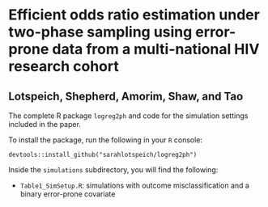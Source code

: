 # Efficient odds ratio estimation under two-phase sampling using error-prone data from a multi-national HIV research cohort
## Lotspeich, Shepherd, Amorim, Shaw, and Tao
The complete R package `logreg2ph` and code for the simulation settings included in the paper. 

To install the package, run the following in your `R` console:

`devtools::install_github("sarahlotspeich/logreg2ph")`

Inside the `simulations` subdirectory, you will find the following: 

  - `Table1_SimSetup.R`: simulations with outcome misclassification and a binary error-prone covariate
